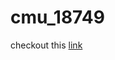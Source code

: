 # cmu_18749

checkout this [link](https://docs.google.com/document/d/1fr6UlXmZ4OmYD6f2gfefS0EmnmWwcWCjtbjEaJdLPbI/edit)